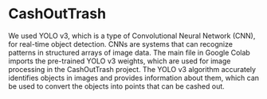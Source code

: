 # CashOutTrash
We used YOLO v3, which is a type of Convolutional Neural Network (CNN), for real-time object detection. CNNs are systems that can recognize patterns in structured arrays of image data. The main file in Google Colab imports the pre-trained YOLO v3 weights, which are used for image processing in the CashOutTrash project. The YOLO v3 algorithm accurately identifies objects in images and provides information about them, which can be used to convert the objects into points that can be cashed out.
